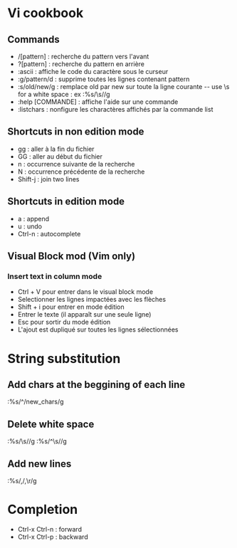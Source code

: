 # Vi cookbook
## Commands
- /[pattern] : recherche du pattern vers l'avant
- ?[pattern] : recherche du pattern en arrière
- :ascii : affiche le code du caractère sous le curseur
- :g/pattern/d : supprime toutes les lignes contenant pattern
- :s/old/new/g : remplace old par new sur toute la ligne courante
  -- use \s for a white space : ex :%s/\s//g
- :help [COMMANDE] : affiche l'aide sur une commande
- :listchars : nonfigure les charactères affichés par la commande list

## Shortcuts in non edition mode
- gg : aller à la fin du fichier
- GG : aller au début du fichier
- n : occurrence suivante de la recherche
- N : occurrence précédente de la recherche
- Shift-j : join two lines

## Shortcuts in edition mode
- a : append
- u : undo
- Ctrl-n : autocomplete

## Visual Block mod (Vim only)
### Insert text in column mode
- Ctrl + V pour entrer dans le visual block mode
- Selectionner les lignes impactées avec les flèches
- Shift + i pour entrer en mode édition
- Entrer le texte (il apparaît sur une seule ligne)
- Esc pour sortir du mode édition
- L'ajout est dupliqué sur toutes les lignes sélectionnées

# String substitution
## Add chars at the beggining of each line
:%s/^/new_chars/g

## Delete white space
:%s/\s//g
:%s/^\s//g

## Add new lines
:%s/,/,\r/g

# Completion
- Ctrl-x Ctrl-n : forward
- Ctrl-x Ctrl-p : backward
